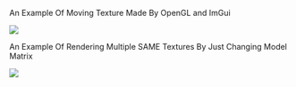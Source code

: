An Example Of Moving Texture Made By OpenGL and ImGui

![](https://eneskzlcn.github.io/OpenGL/OpenGL/examples/movingTexture.gif)

An Example Of Rendering Multiple SAME Textures By Just Changing Model Matrix

![](https://eneskzlcn.github.io/OpenGL/OpenGL/examples/renderingMultipleTextures.gif)